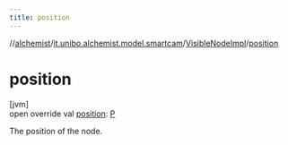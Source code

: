 ```yaml
---
title: position
---
```

//[alchemist](../../../index.html)/[it.unibo.alchemist.model.smartcam](../index.html)/[VisibleNodeImpl](index.html)/[position](position.html)



# position



[jvm]\
open override val [position](position.html): [P](index.html)



The position of the node.




